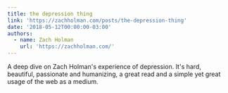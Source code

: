```yaml
---
title: the depression thing
link: 'https://zachholman.com/posts/the-depression-thing'
date: '2018-05-12T00:00:00-03:00'
authors:
  - name: Zach Holman
    url: 'https://zachholman.com/'
---
```


A deep dive on Zach Holman's experience of depression. It's hard, beautiful, passionate and humanizing, a great read and a simple yet great usage of the web as a medium.
